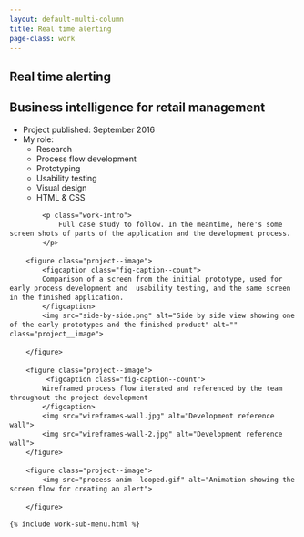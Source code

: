 ```yaml
---
layout: default-multi-column
title: Real time alerting
page-class: work
---
```


<section class="content__primary content-primary__multi-column">
    <h1 class="post--head__primary">Real time alerting</h1>
        <h2 class="post--head__subhead">Business intelligence for retail management</h2>
               <ul class="project__meta  no-marker">
                  <li>
                   Project published:
                    <time datetime="2016-09" class="project__meta--date">
                         September 2016
                     </time>
                    </li> 
                     <li>My role:
                         <ul class="project__role--profile">
                             <li>Research</li> 
                             <li>Process flow development</li> 
                             <li>Prototyping</li>
                             <li>Usability testing</li>
                             <li>Visual design</li>
                             <li>HTML &amp; CSS</li>
                         </ul>
                     </li>
                </ul>
              
            <p class="work-intro">
                Full case study to follow. In the meantime, here's some screen shots of parts of the application and the development process.
            </p>
              
        <figure class="project--image">
            <figcaption class="fig-caption--count">
            Comparison of a screen from the initial prototype, used for early process development and  usability testing, and the same screen in the finished application.
            </figcaption>
            <img src="side-by-side.png" alt="Side by side view showing one of the early prototypes and the finished product" alt="" class="project__image">
      
        </figure>
        
        <figure class="project--image">
             <figcaption class="fig-caption--count">
            Wireframed process flow iterated and referenced by the team throughout the project development
            </figcaption>
            <img src="wireframes-wall.jpg" alt="Development reference wall">
            <img src="wireframes-wall-2.jpg" alt="Development reference wall">
        </figure>
        
        <figure class="project--image">
            <img src="process-anim--looped.gif" alt="Animation showing the screen flow for creating an alert">
    
        </figure>
        
</section>

<aside role="supplmental"  class="content__supplemental axent-alerts">
    
    {% include work-sub-menu.html %}
    
</aside>
